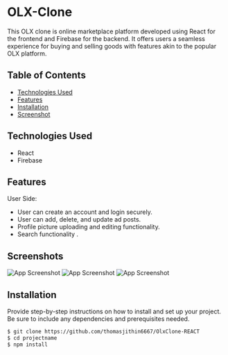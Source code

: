# OLX-Clone 

This OLX clone is online marketplace platform developed using React for the frontend and Firebase for the backend. It offers users a seamless experience for buying and selling goods with features akin to the popular OLX platform.

## Table of Contents

- [Technologies Used](#TechnologiesUsed)
- [Features](#Features)
- [Installation](#instalaltion)
- [Screenshot](#screenshot)


## Technologies Used

- React
- Firebase


## Features

 User Side:

- User can create an account and login securely.
- User can add, delete, and update ad posts.
- Profile picture uploading and editing functionality.
- Search functionality .



## Screenshots

![App Screenshot](https://i.postimg.cc/W1Frtzgy/1.png)
![App Screenshot](https://i.postimg.cc/qv3h4YdV/2.png)
![App Screenshot](https://i.postimg.cc/6q86z2WJ/3.png)


## Installation

Provide step-by-step instructions on how to install and set up your project. Be sure to include any dependencies and prerequisites needed.

```bash
$ git clone https://github.com/thomasjithin6667/OlxClone-REACT
$ cd projectname
$ npm install




